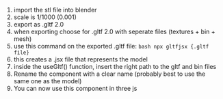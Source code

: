 1. import the stl file into blender
2. scale is 1/1000 (0.001)
3. export as .gltf 2.0
4. when exporting choose for .gltf 2.0 with seperate files (textures + bin + mesh)
5. use this command on the exported .gltf file: ```bash npx gltfjsx {.gltf file} ```
6. this creates a .jsx file that represents the model
7. inside the useGltf() function, insert the right path to the gltf and bin files
8. Rename the component with a clear name (probably best to use the same one as the model)
9. You can now use this component in three js